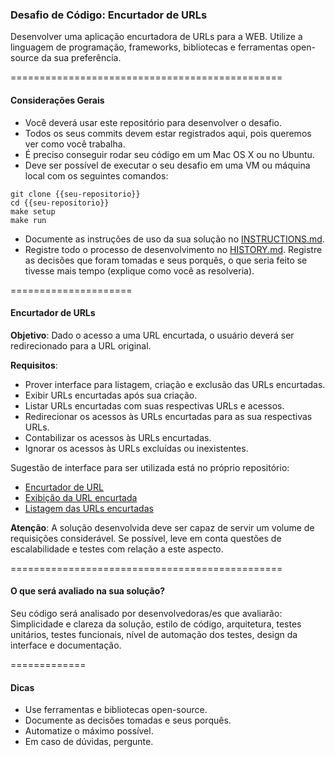 ### Desafio de Código: Encurtador de URLs

Desenvolver uma aplicação encurtadora de URLs para a WEB. Utilize a linguagem de programação, frameworks, bibliotecas e ferramentas open-source da sua preferência.

===============================================
#### Considerações Gerais
- Você deverá usar este repositório para desenvolver o desafio.
- Todos os seus commits devem estar registrados aqui, pois queremos ver como você trabalha.
- É preciso conseguir rodar seu código em um Mac OS X ou no Ubuntu.
- Deve ser possível de executar o seu desafio em uma VM ou máquina local com os seguintes comandos:

```shell
git clone {{seu-repositorio}}
cd {{seu-repositorio}}
make setup
make run
```
- Documente as instruções de uso da sua solução no [INSTRUCTIONS.md](INSTRUCTIONS.md).
- Registre todo o processo de desenvolvimento no [HISTORY.md](HISTORY.md). Registre as decisões que foram tomadas e seus porquês, o que seria feito se tivesse mais tempo (explique como você as resolveria).

=====================
#### Encurtador de URLs

**Objetivo**: Dado o acesso a uma URL encurtada, o usuário deverá ser redirecionado para a URL original.

**Requisitos**:
- Prover interface para listagem, criação e exclusão das URLs encurtadas.
- Exibir URLs encurtadas após sua criação.
- Listar URLs encurtadas com suas respectivas URLs e acessos.
- Redirecionar os acessos às URLs encurtadas para as sua respectivas URLs.
- Contabilizar os acessos às URLs encurtadas.
- Ignorar os acessos às URLs excluídas ou inexistentes.

Sugestão de interface para ser utilizada está no próprio repositório:
- [Encurtador de URL](exemplo-encurtador-input.png)
- [Exibição da URL encurtada](exemplo-encurtador-output.png)
- [Listagem das URLs encurtadas](exemplo-encurtador-list.png)

**Atenção**: A solução desenvolvida deve ser capaz de servir um volume de requisições considerável. Se possível, leve em conta questões de escalabilidade e testes com relação a este aspecto.

===============================================
#### O que será avaliado na sua solução?

Seu código será analisado por desenvolvedoras/es que avaliarão: Simplicidade e clareza da solução, estilo de código, arquitetura, testes unitários, testes funcionais, nível de automação dos testes, design da interface e documentação.

=============
#### Dicas

- Use ferramentas e bibliotecas open-source.
- Documente as decisões tomadas e seus porquês.
- Automatize o máximo possível.
- Em caso de dúvidas, pergunte.
